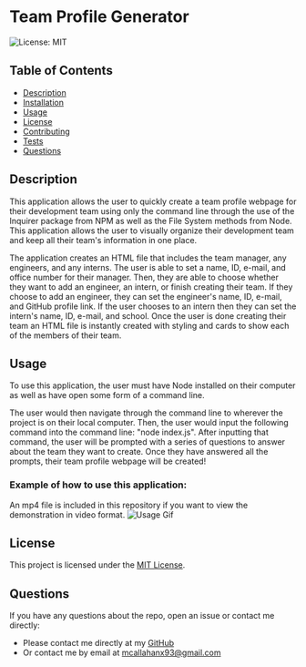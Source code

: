 # Team Profile Generator

![License: MIT](https://img.shields.io/badge/License-MIT-blue.svg)

  ## Table of Contents
  * [Description](#description)
  * [Installation](#installation)
  * [Usage](#usage)
  * [License](#license)
  * [Contributing](#contributing)
  * [Tests](#tests)
  * [Questions](#questions)

  ## Description
  This application allows the user to quickly create a team profile webpage for their development team using only the command line through the use of the Inquirer package from NPM as well as the File System methods from Node. This application allows the user to visually organize their development team and keep all their team's information in one place.
  
  The application creates an HTML file that includes the team manager, any engineers, and any interns. The user is able to set a name, ID, e-mail, and office number for their manager. Then, they are able to choose whether they want to add an engineer, an intern, or finish creating their team. If they choose to add an engineer, they can set the engineer's name, ID, e-mail, and GitHub profile link. If the user chooses to an intern then they can set the intern's name, ID, e-mail, and school. Once the user is done creating their team an HTML file is instantly created with styling and cards to show each of the members of their team.

  ## Usage
  To use this application, the user must have Node installed on their computer as well as have open some form of a command line.
  
  The user would then navigate through the command line to wherever the project is on their local computer. Then, the user would input the following command into the command line: "node index.js". After inputting that command, the user will be prompted with a series of questions to answer about the team they want to create. Once they have answered all the prompts, their team profile webpage will be created!

  ### Example of how to use this application:
  An mp4 file is included in this repository if you want to view the demonstration in video format.
  ![Usage Gif](./images/Team-Profile-Gen.gif)

  ## License 
  This project is licensed under the [MIT License](https://opensource.org/licenses/MIT).

  ## Questions
  If you have any questions about the repo, open an issue or contact me directly:
  * Please contact me directly at my [GitHub](https://github.com/mcall0147)
  * Or contact me by email at [mcallahanx93@gmail.com](mailto:mcallahanx93@gmail.com)